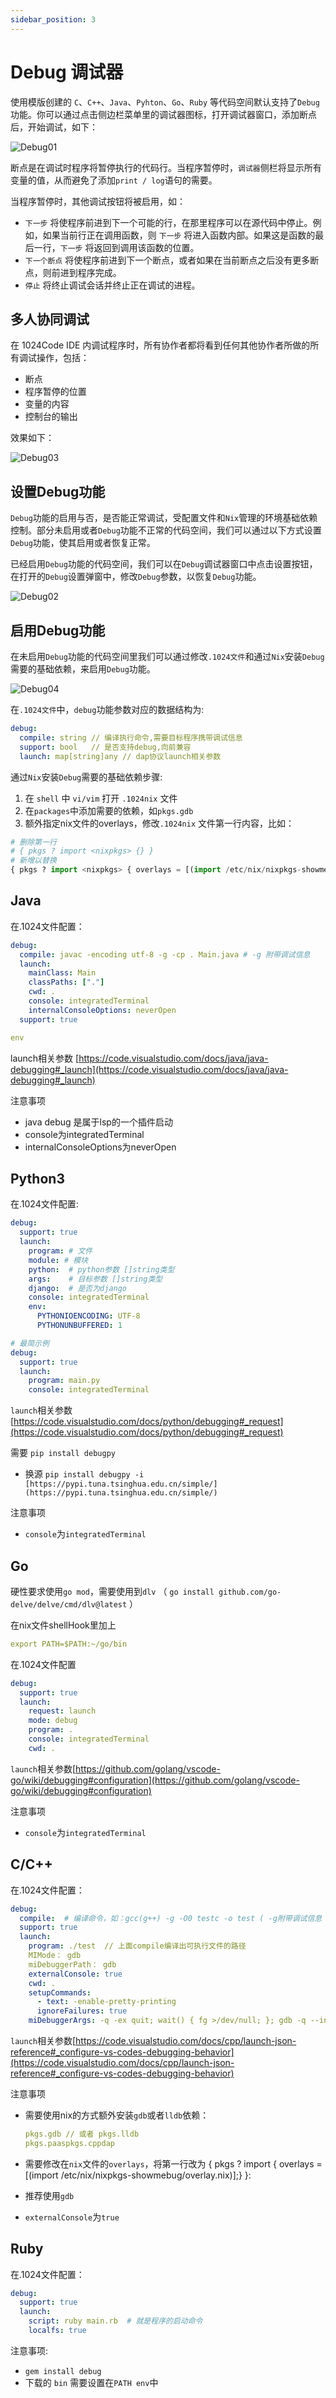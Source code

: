 ```yaml
---
sidebar_position: 3
---
```


# Debug 调试器

使用模版创建的 `C`、`C++`、`Java`、`Pyhton`、`Go`、`Ruby` 等代码空间默认支持了`Debug`功能。你可以通过点击侧边栏菜单里的调试器图标，打开调试器窗口，添加断点后，开始调试，如下：

![Debug01](https://1024-staging-1258723534.cos.ap-guangzhou.myqcloud.com/assets/Debug01.png)

断点是在调试时程序将暂停执行的代码行。当程序暂停时，`调试器`侧栏将显示所有变量的值，从而避免了添加`print / log`语句的需要。

当程序暂停时，其他调试按钮将被启用，如：
- `下一步` 将使程序前进到下一个可能的行，在那里程序可以在源代码中停止。例如，如果当前行正在调用函数，则 `下一步` 将进入函数内部。如果这是函数的最后一行，`下一步` 将返回到调用该函数的位置。
- `下一个断点` 将使程序前进到下一个断点，或者如果在当前断点之后没有更多断点，则前进到程序完成。
- `停止` 将终止调试会话并终止正在调试的进程。


## 多人协同调试

在 1024Code IDE 内调试程序时，所有协作者都将看到任何其他协作者所做的所有调试操作，包括：
- 断点
- 程序暂停的位置
- 变量的内容
- 控制台的输出

效果如下：

![Debug03](https://1024-staging-1258723534.cos.ap-guangzhou.myqcloud.com/assets/debug03.gif)


## 设置Debug功能

`Debug`功能的启用与否，是否能正常调试，受配置文件和`Nix`管理的环境基础依赖控制。部分未启用或者`Debug`功能不正常的代码空间，我们可以通过以下方式设置`Debug`功能，使其启用或者恢复正常。

已经启用`Debug`功能的代码空间，我们可以在`Debug`调试器窗口中点击设置按钮，在打开的`Debug`设置弹窗中，修改`Debug`参数，以恢复`Debug`功能。

![Debug02](https://1024-staging-1258723534.cos.ap-guangzhou.myqcloud.com/assets/debug02.png)


## 启用Debug功能

在未启用`Debug`功能的代码空间里我们可以通过修改`.1024文件`和通过`Nix`安装`Debug`需要的基础依赖，来启用`Debug`功能。

![Debug04](https://1024-staging-1258723534.cos.ap-guangzhou.myqcloud.com/assets/Debug04.png)

在`.1024文件`中，`debug`功能参数对应的数据结构为: 

```yaml
debug: 
  compile: string // 编译执行命令,需要目标程序携带调试信息
  support: bool   // 是否支持debug,向前兼容
  launch: map[string]any // dap协议launch相关参数
```

通过`Nix`安装`Debug`需要的基础依赖步骤:
1. 在 `shell` 中 `vi/vim` 打开 `.1024nix` 文件
2. 在`packages`中添加需要的依赖，如`pkgs.gdb`
3. 额外指定nix文件的overlays，修改`.1024nix` 文件第一行内容，比如：
``` py
# 删除第一行
# { pkgs ? import <nixpkgs> {} }
# 新增以替换
{ pkgs ? import <nixpkgs> { overlays = [(import /etc/nix/nixpkgs-showmebug/overlay.nix)];} }: 
```

## Java

在.1024文件配置：
    
```yaml
debug:
  compile: javac -encoding utf-8 -g -cp . Main.java # -g 附带调试信息
  launch:
    mainClass: Main
    classPaths: ["."]
    cwd: .
    console: integratedTerminal
    internalConsoleOptions: neverOpen
  support: true

env
```

launch相关参数   [https://code.visualstudio.com/docs/java/java-debugging#_launch](https://code.visualstudio.com/docs/java/java-debugging#_launch)

注意事项
- java debug 是属于lsp的一个插件启动
- console为integratedTerminal
- internalConsoleOptions为neverOpen

## Python3

在.1024文件配置:

```yaml
debug:
  support: true
  launch:
    program: # 文件
    module: # 模块
    python:  # python参数 []string类型
    args:    # 目标参数 []string类型
    django:  # 是否为django
    console: integratedTerminal
    env:
      PYTHONIOENCODING: UTF-8
      PYTHONUNBUFFERED: 1

# 最简示例
debug:
  support: true
  launch:
    program: main.py
    console: integratedTerminal
```

`launch`相关参数   [https://code.visualstudio.com/docs/python/debugging#_request](https://code.visualstudio.com/docs/python/debugging#_request)

需要 `pip install debugpy`
- 换源 `pip install debugpy -i [https://pypi.tuna.tsinghua.edu.cn/simple/](https://pypi.tuna.tsinghua.edu.cn/simple/)`

注意事项
- `console`为`integratedTerminal`

## Go

硬性要求使用`go mod`，需要使用到`dlv` （ `go install github.com/go-delve/delve/cmd/dlv@latest` ）

在nix文件shellHook里加上

```yaml
export PATH=$PATH:~/go/bin
```

在.1024文件配置

```yaml
debug:
  support: true
  launch:
    request: launch
    mode: debug
    program: .
    console: integratedTerminal
    cwd: .
```

`launch`相关参数[https://github.com/golang/vscode-go/wiki/debugging#configuration](https://github.com/golang/vscode-go/wiki/debugging#configuration)

注意事项
- `console`为`integratedTerminal`

## C/C++

在.1024文件配置：

```yaml
debug:
  compile:  # 编译命令，如：gcc(g++) -g -O0 testc -o test ( -g附带调试信息 -O0关闭优化)
  support: true
  launch:
    program: ./test  // 上面compile编译出可执行文件的路径
    MIMode： gdb
    miDebuggerPath： gdb
    externalConsole: true
    cwd: .
    setupCommands:
      - text: -enable-pretty-printing
      ignoreFailures: true
    miDebuggerArgs: -q -ex quit; wait() { fg >/dev/null; }; gdb -q --interpreter=mi // gdb情况下使用
```

`launch`相关参数[https://code.visualstudio.com/docs/cpp/launch-json-reference#_configure-vs-codes-debugging-behavior](https://code.visualstudio.com/docs/cpp/launch-json-reference#_configure-vs-codes-debugging-behavior)


注意事项
- 需要使用nix的方式额外安装`gdb`或者`lldb`依赖：

  ```yaml
  pkgs.gdb // 或者 pkgs.lldb
  pkgs.paaspkgs.cppdap
  ```

- 需要修改在`nix`文件的`overlays`，将第一行改为 { pkgs ? import <nixpkgs> { overlays = [(import /etc/nix/nixpkgs-showmebug/overlay.nix)];} }: 
- 推荐使用`gdb`
- `externalConsole`为`true`

## Ruby

在.1024文件配置：

```yaml
debug:
  support: true
  launch:
    script: ruby main.rb  # 就是程序的启动命令
    localfs: true
```
注意事项:
- `gem install debug`
- 下载的 `bin` 需要设置在`PATH env`中
